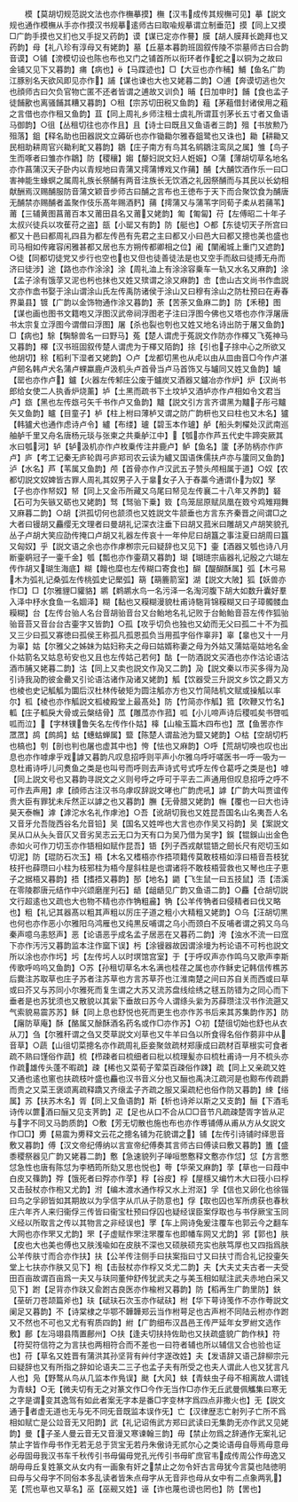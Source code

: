 <!-- { "loadSidebar": true } -->
　　模【莫胡切规范説文法也亦作橅摹摸】橅【汉韦成传其规橅可见】摹【説文规也通作模橅从手亦作摸汉书规摹逺师古曰取喩规摹谓立制垂范】摸【同上又摸□广韵手摸也又扪也又手捉又药韵】谟【谋已定亦作謩】膜【胡人膜拜长跪拜也又药韵】母【礼八珍有淳母又有姥韵】墓【丘墓本暮韵班固叙传陵不崇墓师古曰合韵音谟】○铺【滂模切设也陈也布也又门之铺首所以衔环者作蛇之以铜为之故曰金铺又见下又暮韵】痡【病也】【马蹀迹也】□【大豆也亦作秿】鯆【鱼名广韵江豚别名天欲风即见亦作】誧【谋也谏也大也又姥暮二韵】○逋【奔谟切逃也欠也顔师古曰欠负官物亡匿不还者皆谓之逋故又训负】晡【日加申时】餔【食也孟子徒餔歠也离骚餔其糟又暮韵】○租【宗苏切田税又鱼韵】蒩【茅蒩借封诸侯用之蒩之言借也亦作租又鱼韵】苴【同上周礼乡师注租士虞礼所谓苴刌茅长五寸者又鱼语马御韵】○徂【丛租切往也亦作且】且【诗士曰既且又鱼语者三韵】殂【书放勲乃殂落】鉏【释名助也田器説文立薅斫也亦作锄耡尔雅舂鉏鹭也又诛也】耡【耕耡又民相助耕周官兴耡利甿又暮韵】鶵【庄子南方有鸟其名鹓鶵注鸾凤之属】雏【鸟子生而啄者曰雏亦作鶵】防【稷穰】媰【嫠妇説文妇人姙娠】○蒲【薄胡切草名地名亦作菖蒲汉天子卧内以青规地曰青蒲又摴蒲博戏又作蒱】酺【大酺饮酒作乐一曰□害神能生蝝螟之属周礼族长祭酺有两音注族长无饮酒之礼因祭酺而与其民以长幼相献酬焉汉赐酺服防音蒲文颖音步师古曰酺之言布也王徳布于天下而合聚饮食为酺唐无酺禁亦赐酺者盖聚作伎乐髙年赐酒麫】蒱【摴蒲又与蒲苇字同荀子柔从若蒱苇】莆【三辅黄图菖莆百本又莆田县名又莆又姥韵】匍【匍匐】苻【左傅昭二十年子太叔兴徒兵以攻萑苻之盗】瓿【小罂又有韵】防【艇也】○都【东徒切天子所宫曰都又十邑曰都周礼四县为都左传邑有先君之主曰都又小曰邑大曰都又摠也美也盛也司马相如传雍容闲雅甚都又居也东方朔传都卿相之位】阇【闉阇城上重门又遮韵】○徒【同都切徒党又步行也空也也又但也徒善徒法是也又空手而敌曰徒搏无舟而济曰徒涉】途【路也亦作涂涂】涂【周礼洫上有涂涂容乗车一轨又水名又麻韵】涂【孟子涂有饿莩又泥也杇也抹也又姓又殡谓之涂又麻韵】峹【峹山古文尚书作嵞説文亦作嵞书娶于涂山谓涂山氏左传禹防诸侯于涂山又曰穆有涂山之防杜预曰在寿春界巢县】镀【广韵以金饰物通作涂又暮韵】荼【苦荼又鱼麻二韵】防【禾穂】图【谋也画也图书文籍咆又浮图汉武帝祠浮图老子注曰浮图今佛也又塔也亦作浮屠唐书太宗复立浮图今谓僧曰浮图】屠【杀也裂也刳也又姓又地名诗出防于屠又鱼韵】□【病也】駼【騊駼兽名一曰野马】菟【楚人谓虎于菟説文作防亦作檡又飞菟神马又暮韵】檡【汉书班固叙传楚人谓虎为于檡又陌韵】捈【引也子捈中心之所欲又他胡切】稌【稻利下湿者又姥韵】○卢【龙都切黑也从虍以由从皿由音□今作卢湛卢劒名韩卢犬名蒲卢蜾蠃鹿卢汲机头卢首骨当卢马首饰又与罏同又姓又鱼韵】罏【罂也亦作卢】鑪【火器左传邾庄公废于鑪炭又酒器又鑪冶亦作炉】炉【汉尚书郎给女使二人执香炉烧薰】垆【土黑而疏书下土坟垆又酒垆亦作卢相如令文君当卢】玈【黑也左传玈弓矢千书作卢又鱼韵】黸【説文引方言齐谓黑为黸子彤弓黸矢又鱼韵】矑【目童子】栌【柱上柎曰薄栌又谓之防广韵枅也又曰柱也又木名】獹【韩獹犬也通作虑诗卢令】纑【布缕】瓐【碧玉本作瓐】舻【船头刺櫂处汉武南巡舳舻千里又舟名唐杨元琰与张柬之共乗舻江中】【瓠亦作芦五代史牛蹄突厥其水曰瓠河】轳【轳汲机亦作卢枚乗传注井鹿卢】鲈【鱼名】籚【矛防柄亦作庐卢】庐【考工记秦无庐轮舆弓庐郑司农云读为纑又国语侏儒扶卢亦与籚同又鱼韵】泸【水名】芦【苇属又鱼韵】颅【首骨亦作卢汉武五子赞头颅相属于道】○奴【农都切説文奴婢皆古罪人周礼其奴男子入于辠女子入于舂藁今通谓仆为奴】孥【子也亦作帑奴】帑【同上又金币所藏又乌尾曰帑见左传襄二十八年又养韵】砮【石可为矢镞又砺也又姥韵】驽【驽骀下乗】笯【鸟笼屈原赋凤凰在笯兮鸡雉翔舞又麻暮二韵】○胡【洪孤切何也颔须也又姓説文牛颔垂也方言东齐秦晋之间谓□之大者曰镘胡又麤缨无文理者曰曼胡礼记深衣注垂下曰胡又菰米曰雕胡又卢胡笑貌孔丛子卢胡大笑应劭传掩口卢胡又礼器左传哀十一年仲尼曰胡簋之事注夏曰胡周曰簋又匈奴】乎【説文语之余也亦作虖栁宗元曰疑辞也又见下】壷【酒器又瓠也诗八月断壷鹖冠子一壷千金】瓠【瓢也亦作壷葫又暮韵】瑚【瑚琏宗庙器礼记殷之六瑚左传作胡又瑚生海底】糊【饘也糜也左传糊口寄食也】醐【醍醐酥属】弧【木弓易木为弧礼记桑弧左传桃弧史记檿弧】箶【箶簏箭室】湖【説文大陂】狐【妖兽亦作□】□【尔雅貍□貛貉】鹕【鹈鹕水鸟一名污泽一名淘河腹下胡大如数升囊好羣入泽中杼水食鱼一名婟泽】糊【黏也又糢糊漫貌杜甫诗駞背锦糢糊又曰子璋髑髅血糢糊】台【左传台骀人名台音胡骀音台又台鲐地名礼记败于台鲐鲐音苔左传作狐骀骀音苔又音台台古壷字又皆韵】○孤【攻乎切负也独也又幼而无父曰孤二十不为孤又三少曰孤又寡徳曰孤侯王称孤凡孤恩孤负当用孤字俗作辜非】辜【辠也又十一月为辜】姑【尔雅父之姊妹为姑妇称夫之母曰姑婿称妻之母为外姑又蒲姑亳姑地名金仆姑箭名又姑息茍安也又且也左传姑己若何】酤【一防酒説文买酒也亦作沽论语沽酒市脯又姥暮二韵】沽【同上又卖也説文作夃又二韵】夃【説文秦以市买多得为夃引诗我夃酌彼金罍又引论语沽诸作夃诸又姥韵】觚【饮器受三升説文乡饮之爵又方也棱也史记觚觚为圜后汉杜林传破矩为圆注觚亦方也又竹简陆机文赋或操觚以率尔】柧【棱也亦作觚説文柧棱殿堂上最髙处】防【竹简亦作觚】箛【吹鞭又竹名】軱【庄子軱戾大骨或云槃结骨】苽【雕苽亦作菰】呱【小儿啼声诗后稷呱矣书啓呱呱而泣】【字林镤鲁矢名左传作仆姑】橭【山楡玉篇木四布也】罛【鱼罟亦作罛罛】鸪【鹧鸪】蛄【蟪蛄蝉属】盬【陈楚人谓盐池为盬又姥韵】○枯【空胡切朽也槁也】刳【剖也判也屠也虚其中也】恗【怯也又麻韵】○呼【荒胡切唤也叹也出息也亦作嘑虖乎戏謼又暮韵凡叹息招呼则平声小尔雅乌呼吁嗟医书一呼一吸为一息杜甫诗呼儿问煑鱼之类是也叫号而呼则去声诗式号式呼左传仓葛呼之类是也】嘑【同上説文号也又暮韵寻説文之义则号呼之呼可于平去二声通用但叹息招呼之呼不可作去声用】虖【顔师古注汉书乌虖叹辞説文哮也广韵虎吼】謼【广韵大叫贾谊传贵大臣有罪犹未斥然正以謼之也又暮韵】膴【无骨腊又姥韵】幠【覆也一曰大也诗昊天泰幠】滹【滹沱水名礼作虖池】○吾【讹胡切我也又姓昆吾国名山名夷吾人名又音牙允吾陇西谷名允音铅】吴【国名又姓哗也大言也亦作吴又祃韵】吴【案説文吴从口从夨夨音仄又音劣吴志云无口为天有口为吴乃借为吴字】鋘【锟鋘山出金色赤如火可作刀切玉亦作铻相如赋作昆吾】铻【列子西戎献锟铻之劒长尺有咫切玉如切泥】防【琨防石次玉】梧【木名又榰梧亦作捂项籍传莫敢枝梧如淳曰梧音吾枝犹枝扞也薛瓒曰小柱为枝邪柱为梧今屋斜柱是也谓诸将不敢枝梧营救也又琴也庄子恵子之据梧又暮韵】捂【搘捂又暮韵】郚【地名】鼯【飞生鼠一曰五技鼠】浯【浯溪在零陵郡唐元结作中兴颂磨崖刋石】龉【龃龉见广韵又鱼语二韵】○麤【仓胡切説文行超逺也又疏也大也物不精也亦作觕粗麄】觕【公羊传觕者曰侵精者曰伐又略也】粗【礼记其器髙以粗其声粗以厉庄子道之粗小大精粗又姥韵】○乌【汪胡切黒也何也亦作恶小尔雅阳乌鸿雁也又纯黒反哺谓之乌小而颈白不反哺者谓之鸦又乌乌秦声噫乌恚怒声】恶【论语恶乎成名孟子居恶在又暮药二韵】洿【浊水不流一曰窊下亦作汚污又暮韵监本注作窳下误】杇【涂镘器故因谓涂墁为杇论语不可杇也説文所以涂也亦作圬】圬【左传圬人以时塓馆宫室】于【于呼叹声亦作鸣乌又歌声李斯传歌呼呜呜又鱼韵】○苏【孙租切草名木名满也桂荏之属也亦作稣史记韩信传樵苏后爨注苏取草也庄子苏者注苏草也方言苏草芥也江淮南楚之间曰苏自关而西或曰草或曰芥又与苏同小尔雅死而复生谓之大苏又流苏盘线绘绣之毬五防错为之同心而下垂者是也苏犹须也又散貌以其繠下垂故曰苏今人谓绦头繠为苏薛瓒注汉书作流遡又气索貌易震苏苏】稣【同上息也舒悦也死而更生也亦作苏书后来其苏集韵作苏】防【廜防草庵】酥【酪属又酴酥酒名药名或作□亦作苏】○初【楚徂切始也舒也从衣从刀】刍【尔雅秆谓之刍又茭草説文刈草也又牛羊曰刍以所食得名俗作蒭非中从音草】○蔬【山徂切菜摠名亦作疏周礼臣妾聚敛疏材郑康成曰疏材百草根实可食者疏不熟曰馑俗作蔬】梳【栉疎者曰梳细者曰枇以梳理髪亦曰梳杜甫诗一月不梳头亦作疏雄传头蓬不暇疏】疎【稀也又菜荀子荤菜百疎俗作踈】疏【同上又亲疏又姓又通也逺也窻也扶疏枝叶盛也麤也汉书音义分也又酾也禹决江疏河是也黥布传疏爵而贵之又菜王褒颂离疏释蹻又齐缞孟子齐疏之服又渠疏杞也俗作防又暮韵】綀【绤属】苏【扶苏木名】胥【同上又鱼语韵】斯【析也诗斧以斯之又支韵】酾【下酒毛诗传以篚酒曰酾又见支荠韵】疋【足也从口不合从□□音节凡疏疎楚胥字皆从疋与字不同又马韵质韵】○敷【芳无切散也施也布也亦作尃铺傅从甫从方从攵説文作□□】旉【易震为旉释文云花之摠名铺为花貌谓之】铺【左传引诗铺时绎思音敷又暮韵】傅【汉文帝纪傅纳以言宣帝纪傅奏其言师古曰傅读曰敷又暮韵】簠【盛黍稷祭器见广韵又姥暮二韵】懯【急速貌列子啴咺憋懯释文懯亦作怤】怤【方言憋怤急性也唐有陈怤为李栖筠所劾又思也悦也】荂【华荣又麻韵】莩【草也一曰葭中白皮又篠韵】殍【饿死者曰殍亦作莩】稃【谷皮】桴【屋檼又编竹木大曰筏小曰桴又击鼔杖亦作枹又尤韵】泭【编木渡水通作桴又水上泭沤】孚【信也又卵化也徐锴曰鸟之孚卵皆如其期故以为孚信字从爪从子防意也】俘【取也囚也军所虏获也春秋庄六年齐人来归衞俘三传皆曰衞宝杜预曰俘囚也疑经误臣案俘取也与书俘厥宝玉同义经以所取言之传以其物言之非经误也】罦【车上网诗兔爰注覆车也郭云今之翻车大网也亦作罘又尤韵】罘【子虚赋作罘注罘覆车也即幡车网又尤韵】郛【郭也】肤【皮也大也美也傅也又肤浅喩如在皮肤不深也又硕肤硕充实也肤笃厚也又四指爲肤公羊传肤寸而合亦作扶】扶【公羊传注侧手曰扶案指曰寸又曰扶寸而合礼记投壷矢堂上七扶亦作肤又见下】枹【击鼔杖亦作桴又爻尤二韵】夫【大夫丈夫古者一夫受田百亩故谓百亩爲一夫又与玞同董仲舒传犹武夫之与美玉相如赋注武夫赤地白采又见下】跗【足背亦作趺又兪跗古良医亦作楡柎又暮韵】防【稻再生广韵里防】鈇【莝斫刀苍颉篇斧也】玞【碔玞石次玉亦作碔砆】柎【华下萼诗笺作不亦作荂説文阑足又暮韵】不【诗棠棣之华鄂不韡韡郑云当作柎萼足也古声柎不同陆云柎亦作跗又不然也不可也又尤有宥质四韵】紨【广韵细布汉昌邑王传严延年女罗紨文选作敷】鄜【左冯翊县隋置鄜州】○扶【逢夫切扶持佐助也又扶疏盛貌广韵作枎】符【符契符信符之为言扶也两相符合而不差也一曰符者辅也所以辅信又合也验也证也】苻【草名又姓晋有蒲洪其孙坚背有艸付字遂改姓】夫【发语辞又语己辞柳宗元曰疑辞也又有所指之辞如论语夫二三子也孟子夫有所受之也夫人谓此人也又犹言凡人也】凫【野鹜从鸟从几监本作鳬误】颫【大风】蚨【青蚨虫子母不相离故人谓钱为青蚨】○无【微夫切有无之对篆文作□今作无当作□亦作无丘武曼佩觿集曰寒无之字是谓变其逸驾有如此者案无字本是番□字变林字爲四点非撒火也】无【説文通于者虚无道也无与旡不同旡音既监本误作旡】亡【汉律歴志亡射列子亡所不爲相如赋亡是公竝音无又阳韵】武【礼记诏侑武方郑曰武读曰无集韵无亦作武又见姥韵】曼【子圣人曼云音无又音漫又寒谏翰三韵】毋【禁止勿爲之辞通作无案礼记禁止字皆作毋书作无若无总于货宝无若丹朱傲诗无贰尔心之类论语毋自辱焉毋意毋必毋固毋我汉书车千秋传引书毋偏毋党孔光传引书毋旷庶官韦成传周公作毋逸又胡毋毋丘复姓篆文从女内有一画象有奸之禁止之勿令奸古言毋犹今言莫也陆徳明曰毋与父母字不同俗本多乱读者皆朱点母字从无音非也母从女中有二点象两乳】芜【荒也草也又草名】巫【巫觋又姓】诬【诈也蔑也谤也罔也】防【罟也】
